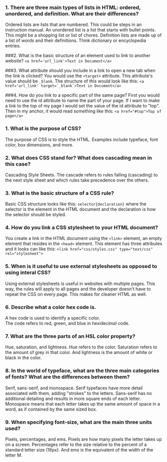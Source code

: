 ### 1. There are three main types of lists in HTML: ordered, unordered, and definition. What are their differences?
  Ordered lists are lists that are numbered.  This could be steps in an instruction manual.  An unordered list is a list that starts with bullet points.  This might be a shopping list or list of chores.  Definition lists are made up of a list of words and their definitions.  Think dictionary or encyclopedia entries.

###2.  What is the basic structure of an element used to link to another website?
  `<a href='url_link'>Text in Document</a>`

###3.  What attribute should you include in a link to open a new tab when the link is clicked?
  You would use the `<target>` attribute.  This attribute's value should be `_blank`.  The structure of this would look like this: ```<a href='url_link' target=`_blank`>Text in Document</a>```

###4.  How do you link to a specific part of the same page?
  First you would need to use the id attribute to name the part of your page.  If I want to make a link to the top of my page I would set the value of the id attribute to "top".  Then in my anchor, it would read something like this: `<a href="#top">Top of page</a>`

### 1.  What is the purpose of CSS?
  The purpose of CSS is to style the HTML.  Examples include typeface, font color, box dimensions, and more.

### 2.  What does CSS stand for? What does cascading mean in this case?
  Cascading Style Sheets.  The cascade refers to rules falling (cascading) to the next style sheet and which rules take precedence over the others.

### 3.  What is the basic structure of a CSS rule?
  Basic CSS structure looks like this: `selector{declaration}` where the selector is the element in the HTML document and the declaration is how the selector should be styled.

### 4.  How do you link a CSS stylesheet to your HTML document?
  You create a link in the HTML document using the `<link>` element, an empty element that resides in the `<head>` element.  This element has three attributes and it looks can like this: `<link href="css/styles.css" type="text/css" rel="stylesheet">`

### 5.  When is it useful to use external stylesheets as opposed to using interal CSS?
  Using external stylesheets is useful in websites with multiple pages.  This way, the rules will apply to all pages and the developer doesn't have to repeat the CSS on every page.  This makes for cleaner HTML as well.

### 6.  Describe what a color hex code is.
  A hex code is used to identify a specific color.  
  The code refers to red, green, and blue in hexidecimal code.

### 7.  What are the three parts of an HSL color property?
  Hue, saturation, and lightness.  Hue refers to the color.  Saturation refers to the amount of grey in that color.  And lightness is the amount of white or black in the color.  

### 8.  In the world of typeface, what are the three main categories of fonts? What are the differences between them?
  Serif, sans-serif, and monospace.  Serif typefaces have more detail associated with them, adding "strokes" to the letters.  Sans-serif has no additional detailing and results in more square ends of each letter.  Monospace means that each letter takes up the same amount of space in a word, as if contained by the same sized box.

### 9.  When specifying font-size, what are the main three units used?
  Pixels, percentages, and ems.  Pixels are how many pixels the letter takes up on a screen.  Percentages refer to the size relative to the percent of a standard letter size (16px).  And ems is the equivalent of the width of the letter M.
